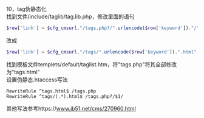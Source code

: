 10，tag伪静态化
<br/>
找到文件/include/taglib/tag.lib.php，修改里面的语句
```php
$row['link'] = $cfg_cmsurl."/tags.php?/".urlencode($row['keyword'])."/"; 
```
改成
```php
$row['link'] = $cfg_cmsurl."/tags/".urlencode($row['keyword']).".html"; 
```
找到模板文件templets/default/taglist.htm，将"tags.php"将其全部修改为"tags.html"
<br/>
设置伪静态.htaccess写法
```htaccess
RewriteRule ^tags.html$ /tags.php
RewriteRule ^tags/(.*).html$ /tags.php?/$1/
```
其他写法参考https://www.jb51.net/cms/270960.html










